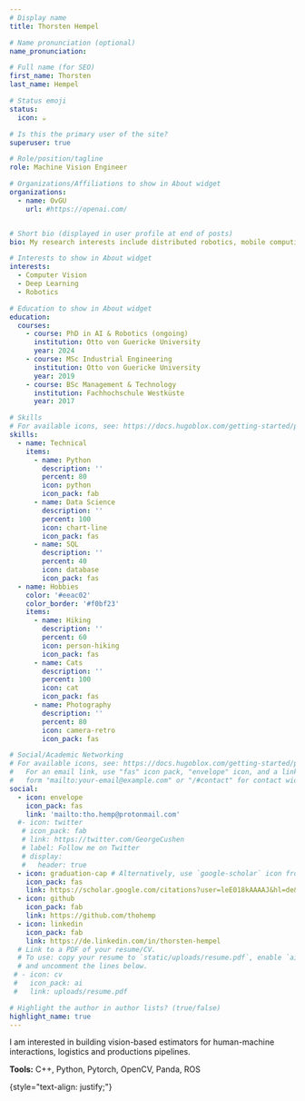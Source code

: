 ```yaml
---
# Display name
title: Thorsten Hempel

# Name pronunciation (optional)
name_pronunciation: 

# Full name (for SEO)
first_name: Thorsten
last_name: Hempel

# Status emoji
status:
  icon: ☕️

# Is this the primary user of the site?
superuser: true

# Role/position/tagline
role: Machine Vision Engineer

# Organizations/Affiliations to show in About widget
organizations:
  - name: OvGU
    url: #https://openai.com/


# Short bio (displayed in user profile at end of posts)
bio: My research interests include distributed robotics, mobile computing and programmable matter.

# Interests to show in About widget
interests:
  - Computer Vision
  - Deep Learning
  - Robotics

# Education to show in About widget
education:
  courses:
    - course: PhD in AI & Robotics (ongoing)
      institution: Otto von Guericke University
      year: 2024
    - course: MSc Industrial Engineering
      institution: Otto von Guericke University
      year: 2019
    - course: BSc Management & Technology
      institution: Fachhochschule Westküste
      year: 2017

# Skills
# For available icons, see: https://docs.hugoblox.com/getting-started/page-builder/#icons
skills:
  - name: Technical
    items:
      - name: Python
        description: ''
        percent: 80
        icon: python
        icon_pack: fab
      - name: Data Science
        description: ''
        percent: 100
        icon: chart-line
        icon_pack: fas
      - name: SQL
        description: ''
        percent: 40
        icon: database
        icon_pack: fas
  - name: Hobbies
    color: '#eeac02'
    color_border: '#f0bf23'
    items:
      - name: Hiking
        description: ''
        percent: 60
        icon: person-hiking
        icon_pack: fas
      - name: Cats
        description: ''
        percent: 100
        icon: cat
        icon_pack: fas
      - name: Photography
        description: ''
        percent: 80
        icon: camera-retro
        icon_pack: fas

# Social/Academic Networking
# For available icons, see: https://docs.hugoblox.com/getting-started/page-builder/#icons
#   For an email link, use "fas" icon pack, "envelope" icon, and a link in the
#   form "mailto:your-email@example.com" or "/#contact" for contact widget.
social:
  - icon: envelope
    icon_pack: fas
    link: 'mailto:tho.hemp@protonmail.com'
  #- icon: twitter
   # icon_pack: fab
   # link: https://twitter.com/GeorgeCushen
   # label: Follow me on Twitter
   # display:
   #   header: true
  - icon: graduation-cap # Alternatively, use `google-scholar` icon from `ai` icon pack
    icon_pack: fas
    link: https://scholar.google.com/citations?user=leE018kAAAAJ&hl=de&oi=ao
  - icon: github
    icon_pack: fab
    link: https://github.com/thohemp
  - icon: linkedin
    icon_pack: fab
    link: https://de.linkedin.com/in/thorsten-hempel
  # Link to a PDF of your resume/CV.
  # To use: copy your resume to `static/uploads/resume.pdf`, enable `ai` icons in `params.yaml`,
  # and uncomment the lines below.
 # - icon: cv
 #   icon_pack: ai
 #   link: uploads/resume.pdf

# Highlight the author in author lists? (true/false)
highlight_name: true
---
```



I am interested in building vision-based estimators for human-machine interactions, logistics and productions pipelines.

**Tools:** C++, Python, Pytorch, OpenCV, Panda, ROS

{style="text-align: justify;"}
